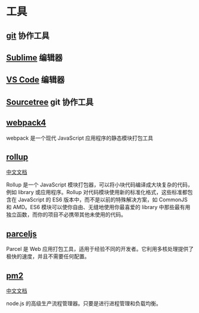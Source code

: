 # 工具

## [git](https://git-scm.com) 协作工具

## [Sublime](https://www.sublimetext.com) 编辑器

## [VS Code](https://code.visualstudio.com) 编辑器

## [Sourcetree](https://www.sourcetreeapp.com) git 协作工具

## [webpack4](https://webpack.docschina.org/)

webpack 是一个现代 JavaScript 应用程序的静态模块打包工具

## [rollup](https://rollupjs.org/)

[中文文档](https://www.rollupjs.com/guide/zh)

Rollup 是一个 JavaScript 模块打包器，可以将小块代码编译成大块复杂的代码，例如 library 或应用程序。Rollup 对代码模块使用新的标准化格式，这些标准都包含在 JavaScript 的 ES6 版本中，而不是以前的特殊解决方案，如 CommonJS 和 AMD。ES6 模块可以使你自由、无缝地使用你最喜爱的 library 中那些最有用独立函数，而你的项目不必携带其他未使用的代码。

## [parceljs](https://zh.parceljs.org/getting_started.html)

Parcel 是 Web 应用打包工具，适用于经验不同的开发者。它利用多核处理提供了极快的速度，并且不需要任何配置。

## [pm2](http://pm2.keymetrics.io/)

[中文文档](https://pm2.io/doc/zh/runtime/quick-start/)

node.js 的高级生产流程管理器。只要是进行进程管理和负载均衡。
